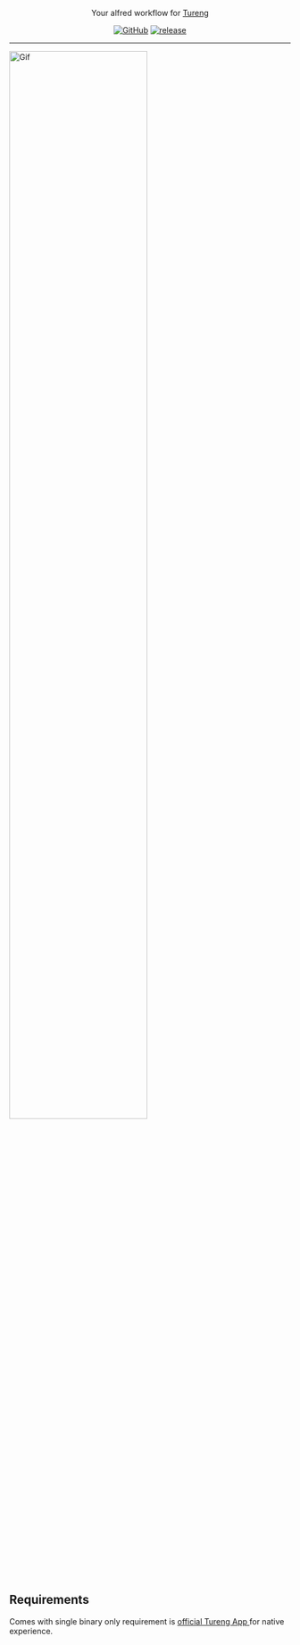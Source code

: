 <p align="center">
  <p align="center">Your alfred workflow for <a
  href="https://tureng.com">Tureng</a>
 </p>
  <p align="center">
    <a href="/LICENSE.md"><img alt="GitHub" src="https://img.shields.io/github/license/kgnugur/tureng-alfred"></a>
    <a href="https://github.com/kgnugur/tureng-alfred/releases"><img alt="release" src="https://img.shields.io/github/v/release/kgnugur/tureng-alfred"></a>

  </p>
</p>

---

<img alt="Gif" src="" width="70%" />

## Requirements

Comes with single binary only requirement is <a href="https://apps.apple.com/tr/app/id854063979?mt=12">official Tureng App </a> for native experience.
